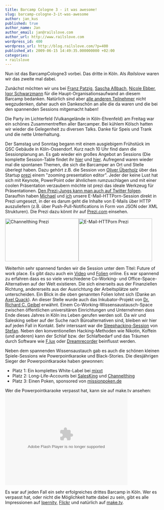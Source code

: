 ```yaml
---
title: Barcamp Cologne 3 - it was awesome!
slug: barcamp-cologne-3-it-was-awesome
author: jan_kus
published: true
author_name: Jan
author_email: jan@railslove.com
author_url: http://www.railslove.com
wordpress_id: 400
wordpress_url: http://blog.railslove.com/?p=400
published_at: 2009-06-15 14:49:35.000000000 +02:00
categories:
- railslove
---
```

Nun ist das BarcampCologne3 vorbei. Das dritte in Köln. Als <em>Railslove</em> waren wir das zweite mal dabei.

Zunächst möchten wir uns bei <a href="http://franztoo.de">Franz Patzig</a>, <a href="http://blog.assbach.de">Sascha Aßbach</a>, <a href="http://www.antischokke.de">Nicole Ebber</a>, <a href="http://wiredvanity.com">Igor Schwarzmann</a> für die Haupt-Organisationsaufwand an diesem Barcamp bedanken. Natürlich sind aber <a href="http://barcampcologne.mixxt.de/networks/members/index">alle anderen Teilnehmer</a> nicht wegzudenken, daher auch ein Dankeschön an alle die da waren und die bei den spannenden Sessions mitgemacht haben!

Die Party im Lichterfeld (Vulkangelände in Köln-Ehrenfeld) am Freitag war ein schönes Zusammentreffen aller Barcamper. Bei kühlem Kölsch hatten wir wieder die Gelegenheit zu diversen Talks. Danke für Speis und Trank und die nette Unterhaltung.

Der Samstag und Sonntag begann mit einem ausgiebigem Frühstück im QSC Gebäude in Köln-Ossendorf. Kurz nach 10 Uhr find dann die Sessionplanung an. Es gab wieder ein großes Angebot an Sessions (Die komplette Session-Table findet ihr <a href="http://barcampcologne.mixxt.de/networks/wiki/index.sessions%20samstag">hier</a> und <a href="http://barcampcologne.mixxt.de/networks/wiki/index.sessions%20sonntag">hier</a>. Aufregend waren wieder mal die spontanen Themen, die sich die Barcamper an Ort und Stelle überlegt haben. Dazu gehört z.B. die Session von <a href="http://twitter.com/getoliverleon">Oliver Überholz</a> über das Startup <a href="http://prezi.com">prezi</a> einem "zooming presentation editor". Jeder der keine Lust hat sich mit Keynote, PowerPoint oder ähnlichem rumzuschlagen und mit einer coolen Präsentation verzaubern möchte ist prezi das ideale Werkzeug für Präsentationen. <a href="http://twitter.com/Prezi">Den Prezi-Jungs kann man auch auf Twitter folgen</a>.
Daraufhin haben <a href="http://twitter.com/bumi">Michael</a> und <a href="http://twitter.com/koos">ich</a> unsere E-Mail-HTTPorn-Session direkt in Prezi umgesezt, in der es darum geht die Inhalte von E-Mails über HTTP auszuliefern (z.B. über Push-Pull-Notifications in Form von JSON oder XML Strukturen). Die Prezi dazu könnt ihr auf <a href="http://prezi.com/96202/">Prezi.com</a> einsehen.

<a href="http://www.ipernity.com/doc/koos/5133606"><img src="http://u1.ipernity.com/11/36/06/5133606.89c90264.240.jpg" width="240" height="140" alt="Channelthing Prezi" border="0"/></a><a href="http://www.ipernity.com/doc/koos/5133608"><img src="http://u1.ipernity.com/11/36/08/5133608.4d0833f9.240.jpg" width="240" height="140" alt="E-Mail-HTTPorn Prezi" border="0"/></a>

Weiterhin sehr spannend fanden wir die Session unter dem Titel: Future of work place. Es gibt dazu auch ein <a href="http://tr.im/nGls">Video</a> und <a href="http://tr.im/nGlR">Folien</a> online. Es war spannend zu erfahren dass es so viele verschiedene Co-Working- und Office-Space-Alternativen auf der Welt existieren. Die sich einerseits aus der Finanziellen Richtung, andererseits aus der Ausrichtung der Arbeitsplätze sehr unterscheiden. Ein Blick in die oben genannten Folien lohnt sich (Danke an <a href="http://twitter.com/guttertec">Axel Quack</a>).
An dieser Stelle wurde auch das Inkubator-Projekt von <a href="http://twitter.com/richardgeibel">Dr. Richard C. Geibel</a> erwähnt. Einem Co-Working-Wissensaustausch-Space zwischen öffentlichen universitären Einrichtungen und Unternehmen dass Ende dieses Jahres in Köln ins Leben gerufen werden soll. Da wir und Salesking selber auf der Suche nach Büroalternativen sind, bleiben wir hier auf jeden Fall in Kontakt.
Sehr interssant war die <a href="http://barcampcologne.mixxt.de/networks/wiki/index._sleephacking">Sleephacking-Session</a> von <a href="http://twitter.com/nr1">Stefan</a>. Neben den konventionellen Hacking-Methoden wie Nikotin, Koffein (und anderen) kann der Schlaf bzw. der Schlafbedarf und das Träumen durch Software wie <a href="http://www.stereopsis.com/flux/">F.lux</a> oder <a href="http://www.dream-recorder.com/">Dreamrecorder</a> beinflusst werden.

Neben dem spannenden Wissensaustauch gab es auch die schönen kleinen Spiele-Sessions wie Powerpointkaraoke und Black-Stories. Die diesjährigen Sieger der Powerpointkaraoke haben gewonnen:
<ul>
<li>Platz 1: Ein komplettes White-Label bei <a href="http://mixxt.de">mixxt</a></li>
<li>Platz 2: Long-Life-Accounts bei <a href="http://salesking.eu">SalesKing</a> und <a href="http://channelthing.com">Channelthing</a></li>
<li>Platz 3: Einen Poken, sponsored von <a href="http://missionpoken.de">missionpoken.de</a></li>
</ul>

Wer die Powerpointkaraoke verpasst hat, kann sie auf make.tv ansehen:
<object width="400" height="300"><param name="movie" value="http://make.tv/apploader"></param><param name="allowFullScreen" value="true"></param><param name="FlashVars" value="info=http%3A%2F%2Fmake.tv%2Fviewer%7Chttp%3A%2F%2Fgateway.make.tv%2Famfphp%2Fgateway.php%7C13777MTV1244548549&type=9c051539446e9feb97dd76c9c7cb0a2c"><embed src="http://make.tv/apploader" type="application/x-shockwave-flash" allowfullscreen="true" width="400" height="300" FlashVars="info=http%3A%2F%2Fmake.tv%2Fviewer%7Chttp%3A%2F%2Fgateway.make.tv%2Famfphp%2Fgateway.php%7C13777MTV1244548549&type=9c051539446e9feb97dd76c9c7cb0a2c"></embed></object>

Es war auf jeden Fall ein sehr erfolgreiches drittes Barcamp in Köln. Wer es verpasst hat, oder nicht die Möglichkeit hatte dabei zu sein, gibt es alle Impressionen auf <a href="http://www.ipernity.com/search/doc?r%5Bview%5D=0&s=0&t=0&w=0&q=bcc3&m=1">Ipernity</a>, <a href="http://www.flickr.com/search/?q=bcc3&m=tags">Flickr</a> und natürlich auf <a href="http://make.tv/barcampcologne3">make.tv</a>.
